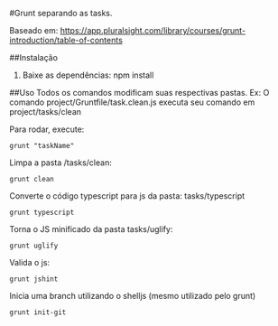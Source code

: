 #Grunt separando as tasks.

Baseado em: https://app.pluralsight.com/library/courses/grunt-introduction/table-of-contents


##Instalação
1. Baixe as dependências: 
    npm install



##Uso
Todos os comandos modificam suas respectivas pastas.
Ex: O comando project/Gruntfile/task.clean.js executa seu comando em project/tasks/clean


Para rodar, execute:

    grunt "taskName"


Limpa a pasta /tasks/clean:    

    grunt clean


Converte o código typescript para js da pasta: tasks/typescript

    grunt typescript

Torna o JS minificado da pasta tasks/uglify:    

    grunt uglify

Valida o js:

    grunt jshint

Inicia uma branch utilizando o shelljs (mesmo utilizado pelo grunt)    

    grunt init-git